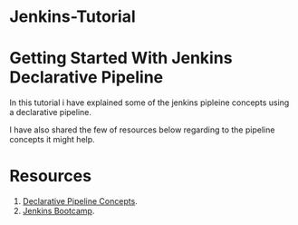 # Jenkins-Tutorial
 
# Getting Started With Jenkins Declarative Pipeline

In this tutorial i have explained some of the jenkins pipleine concepts using a declarative pipeline.

I have also shared the few of resources below regarding to the pipeline concepts it might help.

# Resources
1. [Declarative Pipeline Concepts](https://www.lambdatest.com/blog/jenkins-declarative-pipeline-examples/).
2. [Jenkins Bootcamp](https://digitalvarys.com/jenkins-declarative-pipeline-with-examples/#Pipeline).
